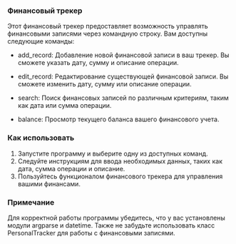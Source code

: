 ### Финансовый трекер

Этот финансовый трекер предоставляет возможность управлять финансовыми записями через командную строку. Вам доступны следующие команды:

- add_record: Добавление новой финансовой записи в ваш трекер. Вы сможете указать дату, сумму и описание операции.
  
- edit_record: Редактирование существующей финансовой записи. Вы сможете изменить дату, сумму или описание операции.

- search: Поиск финансовых записей по различным критериям, таким как дата или сумма операции.

- balance: Просмотр текущего баланса вашего финансового учета.

### Как использовать

1. Запустите программу и выберите одну из доступных команд.
2. Следуйте инструкциям для ввода необходимых данных, таких как дата, сумма операции и описание.
3. Пользуйтесь функционалом финансового трекера для управления вашими финансами.

### Примечание

Для корректной работы программы убедитесь, что у вас установлены модули argparse и datetime. Также не забудьте использовать класс PersonalTracker для работы с финансовыми записями.
